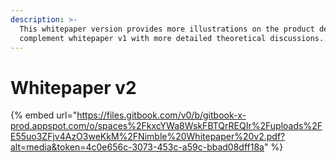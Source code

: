```yaml
---
description: >-
  This whitepaper version provides more illustrations on the product design, to
  complement whitepaper v1 with more detailed theoretical discussions.
---
```


# Whitepaper v2

{% embed url="https://files.gitbook.com/v0/b/gitbook-x-prod.appspot.com/o/spaces%2FkxcYWa8WskFBTQrREQIr%2Fuploads%2FE55uo3ZFjv4AzO3weKkM%2FNimble%20Whitepaper%20v2.pdf?alt=media&token=4c0e656c-3073-453c-a59c-bbad08dff18a" %}
